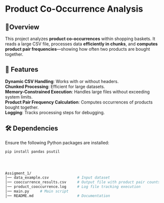# Product Co-Occurrence Analysis

## 📌Overview
This project analyzes **product co-occurrences** within shopping baskets. It reads a large CSV file, processes data **efficiently in chunks**, and **computes product pair frequencies**—showing how often two products are bought together.

## 🚀 Features
**Dynamic CSV Handling**: Works with or without headers.  
**Chunked Processing**: Efficient for large datasets.  
**Memory-Constrained Execution**: Handles large files without exceeding system limits.  
**Product Pair Frequency Calculation**: Computes occurrences of products bought together.  
**Logging**: Tracks processing steps for debugging.  

## 🛠️ Dependencies
Ensure the following Python packages are installed:
```bash
pip install pandas psutil




Assigment_1/
│── data_example.csv             # Input dataset
│── cooccurrence_results.csv     # Output file with product pair counts
│── product_cooccurrence.log     # Log file tracking execution
│── main.py     # Main script
│── README.md                    # Documentation


